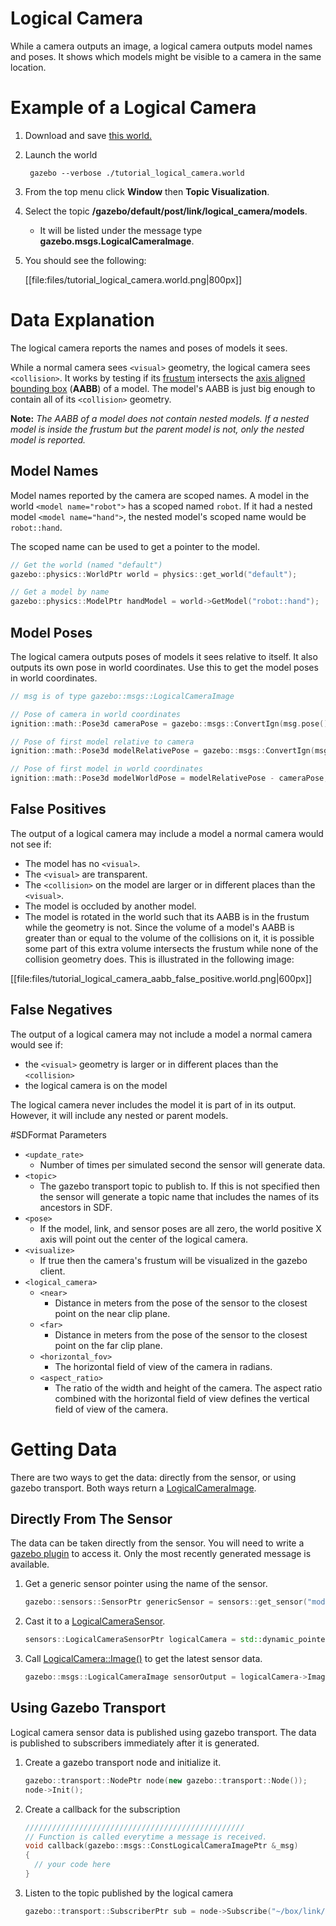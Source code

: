 # Logical Camera
While a camera outputs an image, a logical camera outputs model names and poses.
It shows which models might be visible to a camera in the same location.

# Example of a Logical Camera
1. Download and save [this world.](http://bitbucket.org/osrf/gazebo_tutorials/raw/default/logical_camera_sensor/files/tutorial_logical_camera.world)
    
    <include lang='xml' from='/#include/' src='http://bitbucket.org/osrf/gazebo_tutorials/raw/default/logical_camera_sensor/files/tutorial_logical_camera.world'/>

1. Launch the world
        
        gazebo --verbose ./tutorial_logical_camera.world

1. From the top menu click **Window** then **Topic Visualization**.
1. Select the topic **/gazebo/default/post/link/logical_camera/models**.
    * It will be listed under the message type **gazebo.msgs.LogicalCameraImage**.
1. You should see the following:
    
    [[file:files/tutorial_logical_camera.world.png|800px]]


# Data Explanation
The logical camera reports the names and poses of models it sees.

While a normal camera sees `<visual>` geometry, the logical camera sees `<collision>`.
It works by testing if its [frustum](https://en.wikipedia.org/wiki/Viewing_frustum) intersects the [axis aligned bounding box](https://en.wikipedia.org/wiki/Bounding_volume) (**AABB**) of a model.
The model's AABB is just big enough to contain all of its `<collision>` geometry.

**Note:**
*The AABB of a model does not contain nested models.*
*If a nested model is inside the frustum but the parent model is not, only the nested model is reported.*

## Model Names
Model names reported by the camera are scoped names.
A model in the world `<model name="robot">` has a scoped named `robot`.
If it had a nested model `<model name="hand">`, the nested model's scoped name would be `robot::hand`.

The scoped name can be used to get a pointer to the model.

```cpp
// Get the world (named "default")
gazebo::physics::WorldPtr world = physics::get_world("default");

// Get a model by name
gazebo::physics::ModelPtr handModel = world->GetModel("robot::hand");
```

## Model Poses
The logical camera outputs poses of models it sees relative to itself.
It also outputs its own pose in world coordinates.
Use this to get the model poses in world coordinates.

```cpp
// msg is of type gazebo::msgs::LogicalCameraImage

// Pose of camera in world coordinates
ignition::math::Pose3d cameraPose = gazebo::msgs::ConvertIgn(msg.pose());

// Pose of first model relative to camera
ignition::math::Pose3d modelRelativePose = gazebo::msgs::ConvertIgn(msg.model(0).pose());

// Pose of first model in world coordinates
ignition::math::Pose3d modelWorldPose = modelRelativePose - cameraPose;
```

## False Positives
The output of a logical camera may include a model a normal camera would not see if:

* The model has no `<visual>`.
* The `<visual>` are transparent.
* The `<collision>` on the model are larger or in different places than the `<visual>`.
* The model is occluded by another model.
* The model is rotated in the world such that its AABB is in the frustum while the geometry is not.
  Since the volume of a model's AABB is greater than or equal to the volume of the collisions on it,
  it is possible some part of this extra volume intersects the frustum while none of the collision geometry does.
  This is illustrated in the following image:

[[file:files/tutorial_logical_camera_aabb_false_positive.world.png|600px]]

## False Negatives
The output of a logical camera may not include a model a normal camera would see if:

* the `<visual>` geometry is larger or in different places than the `<collision>`
* the logical camera is on the model

The logical camera never includes the model it is part of in its output.
However, it will include any nested or parent models.

#SDFormat Parameters
* `<update_rate>`
  * Number of times per simulated second the sensor will generate data.
* `<topic>`
  * The gazebo transport topic to publish to.
    If this is not specified then the sensor will generate a topic name that includes the names of its ancestors in SDF.
* `<pose>`
  * If the model, link, and sensor poses are all zero, the world positive X axis will point out the center of the logical camera.
* `<visualize>`
  * If true then the camera's frustum will be visualized in the gazebo client.
* `<logical_camera>`
  * `<near>`
      * Distance in meters from the pose of the sensor to the closest point on the near clip plane.
  * `<far>`
      * Distance in meters from the pose of the sensor to the closest point on the far clip plane.
  * `<horizontal_fov>`
      * The horizontal field of view of the camera in radians.
  * `<aspect_ratio>`
      * The ratio of the width and height of the camera.
        The aspect ratio combined with the horizontal field of view defines the vertical field of view of the camera.

# Getting Data
There are two ways to get the data: directly from the sensor, or using gazebo transport.
Both ways return a [LogicalCameraImage](https://bitbucket.org/osrf/gazebo/src/gazebo7/gazebo/msgs/logical_camera_image.proto).

## Directly From The Sensor
The data can be taken directly from the sensor.
You will need to write a [gazebo plugin](http://gazebosim.org/tutorials?tut=plugins_hello_world&cat=write_plugin) to access it.
Only the most recently generated message is available.

1. Get a generic sensor pointer using the name of the sensor.
    
    ~~~cpp
    gazebo::sensors::SensorPtr genericSensor = sensors::get_sensor("model_name::link_name::my_logical_camera")
    ~~~

1. Cast it to a [LogicalCameraSensor](http://osrf-distributions.s3.amazonaws.com/gazebo/api/7.1.0/classgazebo_1_1sensors_1_1LogicalCameraSensor.html).
    
    ~~~cpp
    sensors::LogicalCameraSensorPtr logicalCamera = std::dynamic_pointer_cast<sensors::LogicalCameraSensor>(genericSensor);
    ~~~

1. Call [LogicalCamera::Image()](http://osrf-distributions.s3.amazonaws.com/gazebo/api/7.1.0/classgazebo_1_1sensors_1_1LogicalCameraSensor.html#a753f458d95c8f7abcfa87b19fffe0021) to get the latest sensor data.
    
    ~~~cpp
    gazebo::msgs::LogicalCameraImage sensorOutput = logicalCamera->Image();
    ~~~

## Using Gazebo Transport
Logical camera sensor data is published using gazebo transport.
The data is published to subscribers immediately after it is generated.

1. Create a gazebo transport node and initialize it.
    
    ~~~cpp
    gazebo::transport::NodePtr node(new gazebo::transport::Node());
    node->Init();
    ~~~

1. Create a callback for the subscription
    
    ~~~cpp
    /////////////////////////////////////////////////
    // Function is called everytime a message is received.
    void callback(gazebo::msgs::ConstLogicalCameraImagePtr &_msg)
    {
      // your code here
    }
    ~~~

1. Listen to the topic published by the logical camera
    
    ~~~cpp
    gazebo::transport::SubscriberPtr sub = node->Subscribe("~/box/link/logical_camera/models", callback);
    ~~~
